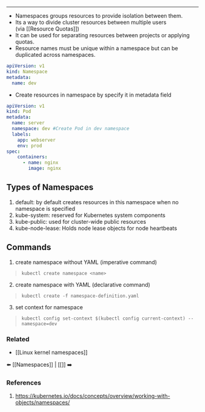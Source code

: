 
---
- Namespaces groups resources to provide isolation between them.
- Its a way to divide cluster resources between multiple users (via [[Resource Quotas]])
- It can be used for separating resources between projects or applying quotas. 
- Resource names must be unique within a namespace but can be duplicated across namespaces.
```yaml
apiVersion: v1
kind: Namespace
metadata: 
  name: dev
```
- Create resources in namespace by specify it in metadata field
```yaml
apiVersion: v1
kind: Pod
metadata:
  name: server
  namespace: dev #Create Pod in dev namespace
  labels:
    app: webserver
    env: prod
spec:
    containers:
      - name: nginx
        image: nginx
```


## Types of Namespaces

1. default: by default creates resources in this namespace when no namespace is specified
2. kube-system: reserved for Kubernetes system components
3. kube-public: used for cluster-wide public resources
4. kube-node-lease: Holds node lease objects for node heartbeats

## Commands
1. create namespace without YAML (imperative command)
>`kubectl create namespace <name>`
2. create namespace with YAML (declarative command)
> `kubectl create -f namespace-definition.yaml`
3. set context for namespace
> `kubectl config set-context $(kubectl config current-context) --namespace=dev`

### Related
- [[Linux kernel namespaces]]

⬅️ [[Namespaces]] | [[]] ➡️
### References
1. https://kubernetes.io/docs/concepts/overview/working-with-objects/namespaces/